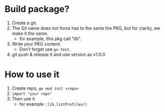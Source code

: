# Build package?
1. Create a git.
2. The Git name does not force has to the same the PKG, but for clarity, we make it the same.
    - for example, this pkg call "lib".
3. Write your PKG content.
	- Don't forget use `go test`.
4. git push & release it and use version as v1.0.0

# How to use it
1. Create  repo, `go mod init <repo>`
2. `import "your repo"`
3. Then use it
    - for example : `lib.listProfiles()`